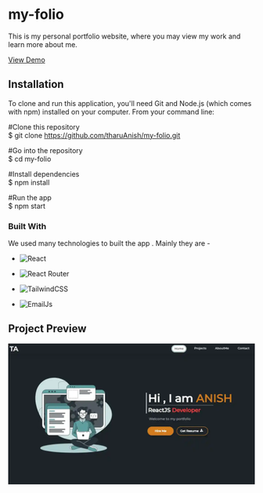 # my-folio

This is my personal portfolio website, where you may view my work and learn more about me.

<a href="https://tharuanish.netlify.app">View Demo</a>

## Installation

To clone and run this application, you'll need Git and Node.js (which comes with npm) installed on your computer. From your command line:

#Clone this repository \
$ git clone https://github.com/tharuAnish/my-folio.git

#Go into the repository \
$ cd my-folio

#Install dependencies \
$ npm install

#Run the app \
$ npm start

### Built With

We used many technologies to built the app . Mainly they are -

- ![React](https://img.shields.io/badge/React-20232A?style=for-the-badge&logo=react&logoColor=61DAFB)

- ![React Router](https://img.shields.io/badge/React_Router-20232A?style=for-the-badge&logo=reactrouter&logoColor=CA4245)
- ![TailwindCSS](https://img.shields.io/badge/TailwindCSS-5A0FC8?style=for-the-badge&logo=Tailwindcss&logoColor=ffffff)
- ![EmailJs](https://img.shields.io/badge/EmailJs-fca253?style=for-the-badge&logo=emailjs&logoColor=FFCA28)

## Project Preview

<img src="./public/readme-projectCover.webp" alt="projectCover"  >
